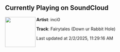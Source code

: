 ## Currently Playing on SoundCloud

[<img align="left" width="100" src="https://i1.sndcdn.com/artworks-qYznL5yg7w1JkzSL-9MaQzg-t500x500.jpg">](https://soundcloud.com/manmelter/fairytales)

**Artist**: inci0 

**Track**: Fairytales (Down ur Rabbit Hole)

Last updated at 2/2/2025, 11:29:16 AM
